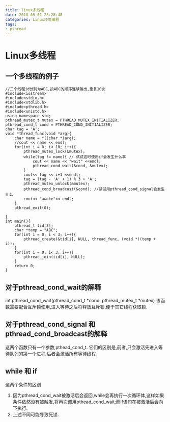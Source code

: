 ```yaml
---
title: linux多线程
date: 2018-05-01 23:28:48
categories: Linux环境编程
tags:
- pthread
---
```

# Linux多线程
## 一个多线程的例子

```
//三个线程id分别为ABC,按ABC的顺序连续输出,重复10次
#include<iostream>
#include<stdio.h>
#include<stdlib.h>
#include<pthread.h>
#include<unistd.h>
using namespace std;
pthread_mutex_t mutex = PTHREAD_MUTEX_INITIALIZER;
pthread_cond_t cond = PTHREAD_COND_INITIALIZER;
char tag = 'A';
void *thread_func(void *arg){
    char name = *((char *)arg);
    //cout << name << endl;     
    for(int i = 0; i< 10; i++){
        pthread_mutex_lock(&mutex);
        while(tag != name){ // 试试这时使用if会发生什么事
            cout << name << "wait" <<endl;
            pthread_cond_wait(&cond, &mutex);
        }        
        cout<< tag << i+1 <<endl;
        tag = (tag - 'A' + 1) % 3 + 'A';    
        pthread_mutex_unlock(&mutex);
        pthread_cond_broadcast(&cond); //试试用pthread_cond_signal会发生什么
        cout<< "awake"<< endl;        
    }
    pthread_exit(0);
    
}
int main(){
    pthread_t tid[3];
    char *temp = "ABC";
    for(int i = 0; i < 3; i++){        
        pthread_create(&tid[i], NULL, thread_func, (void *)(temp + i));
    }
    for(int i = 0; i< 3; i++){
        pthread_join(tid[i], NULL);
    }
    return 0;
}

```
## 对于pthread_cond_wait的解释
int pthread_cond_wait(pthread_cond_t *cond, pthread_mutex_t *mutex)
该函数需要配合互斥锁使用,进入等待之后将释放互斥锁,便于其它线程获取锁.

## 对于pthread_cond_signal 和 pthread_cond_broadcast的解释

这两个函数只有一个参数,pthead_cond_t.
它们的区别是,前者,只会激活先进入等待队列的第一个进程;后者会激活所有等待线程.

## while 和 if
这两个条件的区别
1. 因为pthread_cond_wait被激活后会返回,while会再执行一次循环体,这样如果条件依然没有被触发,将再次调用pthead_cond_wait;而if语句在被激活后会向下执行.
2. 上述不同可能导致死锁.